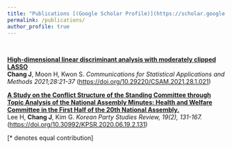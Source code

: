 ```yaml
---
title: "Publications [(Google Scholar Profile)](https://scholar.google.com)"
permalink: /publications/
author_profile: true
---
```

<br>

<b>[High-dimensional linear discriminant analysis with moderately clipped LASSO](http://www.csam.or.kr/journal/view.html?uid=1933&&vmd=Full)</b> <br>
<b>Chang J</b>, Moon H, Kwon S.
<i>Communications for Statistical Applications and Methods 2021;28:21-37</i> (https://doi.org/10.29220/CSAM.2021.28.1.021)

<b>[A Study on the Conflict Structure of the Standing Committee through Topic Analysis of the National Assembly Minutes: Health and Welfare Committee in the First Half of the 20th National Assembly.](https://www.dbpia.co.kr/Journal/articleDetail?nodeId=NODE09360747#)</b> <br>
Lee H, <b>Chang J</b>, Kim G.
<i>Korean Party Studies Review, 19(2), 131-167.</i> (https://doi.org/10.30992/KPSR.2020.06.19.2.131)

<!-- <b>[Understanding self-supervised learning with dual deep networks](http://lantaoyu.com/publications/SSLTheory)</b> <br>
Yuandong Tian, <b>Lantao Yu</b>, Xinlei Chen, Surya Ganguli.
<i>Preprint. arXiv:2010.00578</i> -->

<!-- <b>[Autoregressive Score Matching](http://lantaoyu.com/publications/ARSM)</b> <br> 
Chenlin Meng, <b>Lantao Yu</b>, Yang Song, Jiaming Song, and Stefano Ermon.
<i>The 34th Conference on Neural Information Processing Systems</i>. <b>NeurIPS 2020</b>. -->

<!-- <b>[Multi-Agent Adversarial Inverse Reinforcement Learning](http://lantaoyu.com/publications/MAAIRL)</b> <br> 
<b>Lantao Yu</b>, Jiaming Song, Stefano Ermon.
<i>The 36th International Conference on Machine Learning</i>. <b>ICML 2019</b>. <b><span style="color:red">(Long Oral)</span></b> -->


[\* denotes equal contribution]
